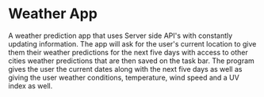 # Weather App

A weather prediction app that uses Server side API's with constantly updating information. The app will ask for the user's current location to give them their weather
predictions for the next five days with access to other cities weather predictions that are then saved on the task bar. The program gives the user the current dates along
with the next five days as well as giving the user weather conditions, temperature, wind speed and a UV index as well.
